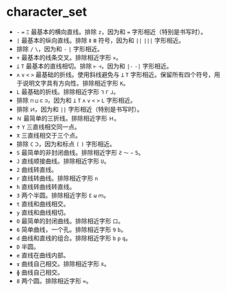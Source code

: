 
# character_set

- `-` `=` `Ξ` 最基本的横向直线。排除 `z`，因为和 `=` 字形相近（特别是书写时）。
- `|` 最基本的纵向直线。排除 `Ⅱ` `Ⅲ` 符号，因为和 `||` `|||` 字形相近。
- 排除 `/` `\`，因为和 `-` `|` 字形相近。
- `+` 最基本的线条交叉。排除相近字形 `✕`。
- `Ʇ` `T` 最基本的直线相切。排除 `⊢` `⊣`，因为和 `|-` `-|` 字形相近。
- `ʌ` `v` `<` `>` 最基础的折线。使用斜线避免与 `Ʇ` `T` 字形相近。保留所有四个符号，用于说明文字具有方向性。排除相近字形 `K`。
- `L` 最基础的折线。排除相近字形 `ᒣ` `ᒥ` `ᒧ`。
- 排除 `⊓` `⊔` `⊏` `⊐`，因为和 `Ʇ` `T` `ʌ` `v` `<` `>` `L` 字形相近。
- 排除 `𝈋`，因为和 `||` 字形相近（特别是书写时）。
- `Ｎ` 最简单的三折线。排除相近字形 `Ｈ`。
- `𐋇` `Y` 三直线相交同一点。
- `𐋁` 三直线相交于三个点。
- 排除 `C` `Ↄ`，因为和标点 `(` `)` 字形相近。
- `S` 最简单的非封闭曲线。排除相近字形 `Ƨ` `～` `∽` `5`。
- `J` 直线顺接曲线。排除相近字形 `U`。
- `2` 曲线转直线。
- `r` 直线转曲线。排除相近字形 `n`
- `h` 直线转曲线转直线。
- `3` 两个半圆。排除相近字形 `Ɛ` `ω` `ｍ`。
- `t` 直线和曲线相交。
- `y` 直线和曲线相切。
- `O` 最简单的封闭曲线。排除相近字形 `口`。
- `6` 简单曲线，一个孔。排除相近字形 `9` `b`。
- `d` 曲线和直线的组合。排除相近字形 `b` `p` `q`。
- `D` 半圆。
- `e` 直线在曲线内部。
- `ɤ` 曲线自己相交。排除相近字形 `ꫳ`。
- `ɸ` 曲线自己相交。
- `8` 两个圆。排除相近字形 `∞`。
